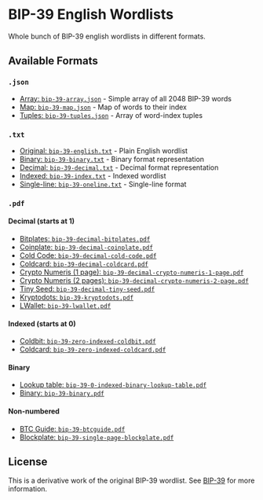 # BIP-39 English Wordlists

Whole bunch of BIP-39 english wordlists in different formats.

## Available Formats

### `.json`
- [Array: `bip-39-array.json`](json/bip-39-array.json) - Simple array of all 2048 BIP-39 words
- [Map: `bip-39-map.json`](json/bip-39-map.json) - Map of words to their index
- [Tuples: `bip-39-tuples.json`](json/bip-39-tuples.json) - Array of word-index tuples

### `.txt`
- [Original: `bip-39-english.txt`](txt/bip-39-english.txt) - Plain English wordlist
- [Binary: `bip-39-binary.txt`](txt/bip-39-binary.txt) - Binary format representation
- [Decimal: `bip-39-decimal.txt`](txt/bip-39-decimal.txt) - Decimal format representation
- [Indexed: `bip-39-index.txt`](txt/bip-39-index.txt) - Indexed wordlist
- [Single-line: `bip-39-oneline.txt`](txt/bip-39-oneline.txt) - Single-line format

### `.pdf`

#### Decimal (starts at 1)
- [Bitplates: `bip-39-decimal-bitplates.pdf`](pdf/decimal/bip-39-decimal-bitplates.pdf)
- [Coinplate: `bip-39-decimal-coinplate.pdf`](pdf/decimal/bip-39-decimal-coinplate.pdf)
- [Cold Code: `bip-39-decimal-cold-code.pdf`](pdf/decimal/bip-39-decimal-cold-code.pdf)
- [Coldcard: `bip-39-decimal-coldcard.pdf`](pdf/decimal/bip-39-decimal-coldcard.pdf)
- [Crypto Numeris (1 page): `bip-39-decimal-crypto-numeris-1-page.pdf`](pdf/decimal/bip-39-decimal-crypto-numeris-1-page.pdf)
- [Crypto Numeris (2 pages): `bip-39-decimal-crypto-numeris-2-page.pdf`](pdf/decimal/bip-39-decimal-crypto-numeris-2-page.pdf)
- [Tiny Seed: `bip-39-decimal-tiny-seed.pdf`](pdf/decimal/bip-39-decimal-tiny-seed.pdf)
- [Kryptodots: `bip-39-kryptodots.pdf`](pdf/decimal/bip-39-kryptodots.pdf)
- [LWallet: `bip-39-lwallet.pdf`](pdf/decimal/bip-39-lwallet.pdf)

#### Indexed (starts at 0)
- [Coldbit: `bip-39-zero-indexed-coldbit.pdf`](pdf/zero-indexed/bip-39-zero-indexed-coldbit.pdf)
- [Coldcard: `bip-39-zero-indexed-coldcard.pdf`](pdf/zero-indexed/bip-39-zero-indexed-coldcard.pdf)

#### Binary
- [Lookup table: `bip-39-0-indexed-binary-lookup-table.pdf`](pdf/binary/bip-39-0-indexed-binary-lookup-table.pdf)
- [Binary: `bip-39-binary.pdf`](pdf/binary/bip-39-binary.pdf)

#### Non-numbered
- [BTC Guide: `bip-39-btcguide.pdf`](pdf/non-numbered/bip-39-btcguide.pdf)
- [Blockplate: `bip-39-single-page-blockplate.pdf`](pdf/non-numbered/bip-39-single-page-blockplate.pdf)

## License

This is a derivative work of the original BIP-39 wordlist. See [BIP-39](https://github.com/bitcoin/bips/blob/master/bip-0039.mediawiki) for more information. 
